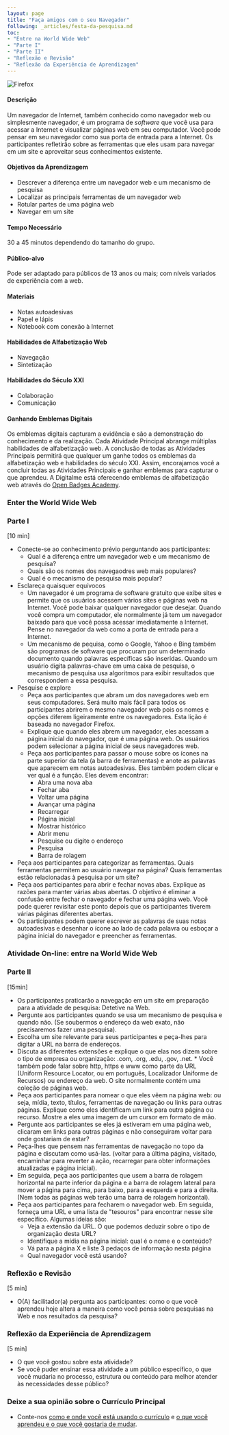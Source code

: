 ```yaml
---
layout: page
title: "Faça amigos com o seu Navegador"
following: _articles/festa-da-pesquisa.md
toc:
- "Entre na World Wide Web"
- "Parte I"
- "Parte II"
- "Reflexão e Revisão"
- "Reflexão da Experiência de Aprendizagem"
---
```

![Firefox](../images/Firefox.jpg)

#### Descrição
Um navegador de Internet, também conhecido como navegador web ou simplesmente navegador, é um programa de _software_ que você usa para acessar a Internet e visualizar páginas web em seu computador. Você pode pensar em seu navegador como sua porta de entrada para a Internet. Os participantes refletirão sobre as ferramentas que eles usam para navegar em um site e aproveitar seus conhecimentos existente.

#### Objetivos da Aprendizagem
* Descrever a diferença entre um navegador web e um mecanismo de pesquisa
* Localizar as principais ferramentas de um navegador web
* Rotular partes de uma página web
* Navegar em um site

#### Tempo Necessário
30 a 45 minutos dependendo do tamanho do grupo.

#### Público-alvo
Pode ser adaptado para públicos de 13 anos ou mais; com níveis variados de experiência com a web.

#### Materiais 
* Notas autoadesivas
* Papel e lápis
* Notebook com conexão à Internet

#### Habilidades de Alfabetização Web
* Navegação
* Sintetização

#### Habilidades do Século XXI
* Colaboração
* Comunicação

#### Ganhando Emblemas Digitais
Os emblemas digitais capturam a evidência e são a demonstração do conhecimento e da realização. Cada Atividade Principal abrange múltiplas habilidades de alfabetização web. A conclusão de todas as Atividades Principais permitirá que qualquer um ganhe todos os emblemas da alfabetização web e habilidades do século XXI. Assim, encorajamos você a concluir todas as Atividades Principais e ganhar emblemas para capturar o que aprendeu. A Digitalme está oferecendo emblemas de alfabetização web através do [Open Badges Academy](https://www.openbadgeacademy.com/mozilladirectory). 

### Enter the World Wide Web
### Parte I
[10 min]
* Conecte-se ao conhecimento prévio perguntando aos participantes:
    * Qual é a diferença entre um navegador web e um mecanismo de pesquisa?
    * Quais são os nomes dos navegaodres web mais populares?
    * Qual é o mecanismo de pesquisa mais popular?
* Esclareça quaisquer equívocos
    * Um navegador é um programa de software gratuito que exibe sites e permite que os usuários acessem vários sites e páginas web na Internet. Você pode baixar qualquer navegador que desejar. Quando você compra um computador, ele normalmente já tem um navegador baixado para que você possa acessar imediatamente a Internet. Pense no navegador da web como a porta de entrada para a Internet.
    * Um mecanismo de pequisa, como o Google, Yahoo e Bing também são programas de software que procuram por um determinado documento quando palavras específicas são inseridas. Quando um usuário digita palavras-chave em uma caixa de pesquisa, o mecanismo de pesquisa usa algoritmos para exibir resultados que correspondem a essa pesquisa. 
* Pesquise e explore
    * Peça aos participantes que abram um dos navegadores web em seus computadores. Será muito mais fácil para todos os participantes abrirem o mesmo navegador web pois os nomes e opções diferem ligeiramente entre os navegadores. Esta lição é baseada no navegador Firefox. 
    * Explique que quando eles abrem um navegador, eles acessam a página inicial do navegador, que é uma página web. Os usuários podem selecionar a página inicial de seus navegadores web.
    * Peça aos participantes para passar o mouse sobre os ícones na parte superior da tela (a barra de ferramentas) e anote as palavras que aparecem em notas autoadesivas. Eles também podem clicar e ver qual é a função. Eles devem encontrar:
        * Abra uma nova aba
        * Fechar aba
        * Voltar uma página
        * Avançar uma página
        * Recarregar
        * Página inicial
        * Mostrar histórico
        * Abrir menu
        * Pesquise ou digite o endereço
        * Pesquisa
        * Barra de rolagem
* Peça aos participantes para categorizar as ferramentas. Quais ferramentas permitem ao usuário navegar na página? Quais ferramentas estão relacionadas à pesquisa por um site?
* Peça aos participantes para abrir e fechar novas abas. Explique as razões para manter várias abas abertas. O objetivo é eliminar a confusão entre fechar o navegador e fechar uma página web. Você pode querer revisitar este ponto depois que os participantes tiverem várias páginas diferentes abertas.
* Os participantes podem querer escrever as palavras de suas notas autoadesivas e desenhar o ícone ao lado de cada palavra ou esboçar a página inicial do navegador e preencher as ferramentas.

### Atividade On-line: entre na World Wide Web
### Parte II
[15min]
* Os participantes praticarão a navegação em um site em preparação para a atividade de pesquisa: Detetive na Web. 
* Pergunte aos participantes quando se usa um mecanismo de pesquisa e quando não. (Se soubermos o endereço da web exato, não precisaremos fazer uma pesquisa).
* Escolha um site relevante para seus participantes e peça-lhes para digitar a URL na barra de endereços.
* Discuta as diferentes extensões e explique o que elas nos dizem sobre o tipo de empresa ou organização: .com, .org, .edu, .gov, .net. * Você também pode falar sobre http, https e www como parte da URL (Uniform Resource Locator, ou em português, Localizador Uniforme de Recursos) ou endereço da web. O site normalmente contém uma coleção de páginas web.
* Peça aos participantes para nomear o que eles vêem na página web: ou seja, mídia, texto, títulos, ferramentas de navegação ou links para outras páginas. Explique como eles identificam um link para outra página ou recurso. Mostre a eles uma imagem de um cursor em formato de mão.
* Pergunte aos participantes se eles já estiveram em uma página web, clicaram em links para outras páginas e não conseguiram voltar para onde gostariam de estar?
* Peça-lhes que pensem nas ferramentas de navegação no topo da página e discutam como usá-las. (voltar para a última página, visitado, encaminhar para reverter a ação, recarregar para obter informações atualizadas e página inicial).  
* Em seguida, peça aos participantes que usem a barra de rolagem horizontal na parte inferior da página e a barra de rolagem lateral para mover a página para cima, para baixo, para a esquerda e para a direita. (Nem todas as páginas web terão uma barra de rolagem horizontal).
* Peça aos participantes para fecharem o navegador web. Em seguida, forneça uma URL e uma lista de "tesouros" para encontrar nesse site específico. Algumas ideias são:
    * Veja a extensão da URL. O que podemos deduzir sobre o tipo de organização desta URL?
    * Identifique a mídia na página inicial: qual é o nome e o conteúdo?
    * Vá para a página X e liste 3 pedaços de informação nesta página
    * Qual navegador você está usando?

### Reflexão e Revisão
[5 min]
* O(A) facilitador(a) pergunta aos participantes: como o que você aprendeu hoje altera a maneira como você pensa sobre pesquisas na Web e nos resultados da pesquisa?

### Reflexão da Experiência de Aprendizagem
[5 min]
* O que você gostou sobre esta atividade?
* Se você puder ensinar essa atividade a um público específico, o que você mudaria no processo, estrutura ou conteúdo para melhor atender às necessidades desse público? 

### Deixe a sua opinião sobre o Currículo Principal
* Conte-nos [como e onde você está usando o currículo](https://github.com/mozilla/web-lit-core/issues/8) e [o que você aprendeu e o que você gostaria de mudar](https://github.com/mozilla/web-lit-core/issues/9).